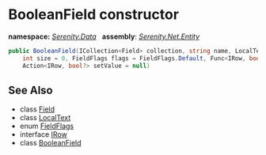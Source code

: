 # BooleanField constructor
**namespace:** *[Serenity.Data](../../README.md#serenity.data-namespace)*   **assembly**: *[Serenity.Net.Entity](../../README.md)*

```csharp
public BooleanField(ICollection<Field> collection, string name, LocalText caption = null, 
    int size = 0, FieldFlags flags = FieldFlags.Default, Func<IRow, bool?> getValue = null, 
    Action<IRow, bool?> setValue = null)
```

## See Also

* class [Field](../Field.md)
* class [LocalText](../Serenity.Net.Core/../../Serenity/LocalText.md)
* enum [FieldFlags](../Serenity.Net.Data/../FieldFlags.md)
* interface [IRow](../IRow.md)
* class [BooleanField](../BooleanField.md)